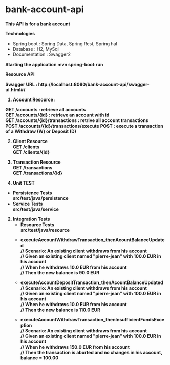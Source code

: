 # bank-account-api
<b> This API is for a bank account </b>

<b> Technologies </b>
- Spring boot : Spring Data, Spring Rest, Spring hal  
- Database : H2, MySql  
- Documentation : Swagger2  

<b>Starting the application <b>
   mvn spring-boot:run
  
   
<b>Resource API </b>

Swagger URL : http://localhost:8080/bank-account-api/swagger-ui.html#/

1) Account Resource :

GET /accounts	: retrieve all accounts    
GET /accounts/{id}	: retrieve an account with id   
GET /accounts/{id}/transactions	: retrive all account transactions   
POST /accounts/{id}/transactions/execute	POST : execute a transaction of a Withdraw (W) or Deposit (D)  

2) Client Resource     
GET /clients      	
GET /clients/{id}      	

3) Transaction Resource  
GET /transactions    	
GET /transactions/{id}    	

1) Unit TEST
  - Persistence Tests  
	src/test/java/persistence 
  - Service Tests  	
	src/test/java/service  
2) Integration Tests
   - Resource Tests  
	src/test/java/resource  
    * executeAccountWithdrawTransaction_thenAcountBalanceUpdated  
       // Scenario: An existing client withdraws from his account  
	     // Given an existing client named "pierre-jean" with 100.0 EUR in his account  
	     // When he withdraws 10.0 EUR from his account  
	     // Then the new balance is 90.0 EUR  
   
    * executeAccountDepositTransaction_thenAcountBalanceUpdated  
       // Scenario: An existing client withdraws from his account  
	     // Given an existing client named "pierre-jean" with 100.0 EUR in his account  
	     // When he withdraws 10.0 EUR from his account  
	     // Then the new balance is 110.0 EUR  
    * executeAccountWithdrawTransaction_thenInsufficientFundsException  
      // Scenario: An existing client withdraws from his account  
	     // Given an existing client named "pierre-jean" with 100.0 EUR in his account  
	     // When he withdraws 150.0 EUR from his account  
	     // Then the transaction is aborted and no changes in his account, balance = 100.00  

